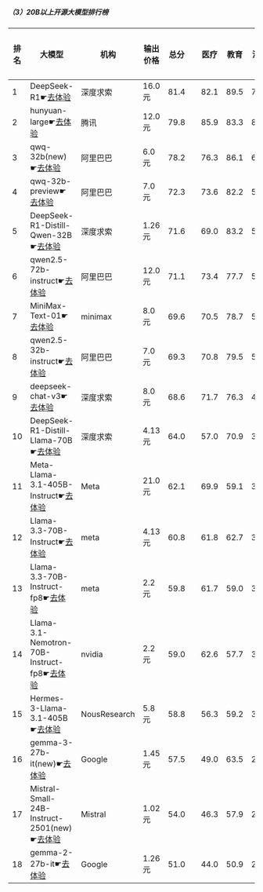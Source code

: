 ##### （3）20B以上开源大模型排行榜
|排名|大模型|机构|输出价格|总分| |医疗|教育|法律|行政公务|心理健康|推理与数学计算|语言与指令遵从|
|---|-----|---|-------|---|-|----|---|---|------|-------|-----------|------------|
|1|DeepSeek-R1☛[去体验](https://easyllm.site/static/modelcompare.html?type=open-source)|深度求索|16.0元|81.4| |                    82.1|89.5|74.8|                    88.6|61.5|                    88.5|84.8|
|2|hunyuan-large☛[去体验](https://easyllm.site/static/modelcompare.html?type=open-source)|腾讯|12.0元|79.8| |                    85.9|83.3|83.2|                    75.7|73.2|                    77.1|80.1|
|3|qwq-32b(new)☛[去体验](https://easyllm.site/static/modelcompare.html?type=open-source)|阿里巴巴|6.0元|78.2| |                    76.3|86.1|62.5|                    86.5|63.0|                    87.6|85.2|
|4|qwq-32b-preview☛[去体验](https://easyllm.site/static/modelcompare.html?type=open-source)|阿里巴巴|7.0元|72.3| |                    73.6|82.2|55.0|                    78.0|59.9|                    78.6|78.9|
|5|DeepSeek-R1-Distill-Qwen-32B☛[去体验](https://easyllm.site/static/modelcompare.html?type=open-source)|深度求索|1.26元|71.6| |                    69.0|83.2|53.5|                    76.2|53.8|                    83.9|81.4|
|6|qwen2.5-72b-instruct☛[去体验](https://easyllm.site/static/modelcompare.html?type=open-source)|阿里巴巴|12.0元|71.1| |                    73.4|77.7|53.2|                    71.7|59.5|                    80.3|81.7|
|7|MiniMax-Text-01☛[去体验](https://easyllm.site/static/modelcompare.html?type=open-source)|minimax|8.0元|69.6| |                    70.5|78.7|52.7|                    69.6|57.8|                    76.5|81.3|
|8|qwen2.5-32b-instruct☛[去体验](https://easyllm.site/static/modelcompare.html?type=open-source)|阿里巴巴|7.0元|69.3| |                    70.8|79.5|52.7|                    70.0|57.8|                    73.8|80.7|
|9|deepseek-chat-v3☛[去体验](https://easyllm.site/static/modelcompare.html?type=open-source)|深度求索|8.0元|68.6| |                    71.7|76.3|41.5|                    72.7|56.0|                    82.5|79.3|
|10|DeepSeek-R1-Distill-Llama-70B☛[去体验](https://easyllm.site/static/modelcompare.html?type=open-source)|深度求索|4.13元|64.0| |                    57.0|70.9|36.9|                    77.5|46.2|                    82.4|77.0|
|11|Meta-Llama-3.1-405B-Instruct☛[去体验](https://easyllm.site/static/modelcompare.html?type=open-source)|Meta|21.0元|62.1| |                    69.9|59.1|36.8|                    64.2|53.9|                    73.0|77.9|
|12|Llama-3.3-70B-Instruct☛[去体验](https://easyllm.site/static/modelcompare.html?type=open-source)|meta|4.13元|60.8| |                    61.8|62.7|32.1|                    66.4|49.6|                    75.1|78.0|
|13|Llama-3.3-70B-Instruct-fp8☛[去体验](https://easyllm.site/static/modelcompare.html?type=open-source)|meta|2.2元|59.8| |                    61.7|59.0|31.2|                    64.8|48.5|                    75.4|78.1|
|14|Llama-3.1-Nemotron-70B-Instruct-fp8☛[去体验](https://easyllm.site/static/modelcompare.html?type=open-source)|nvidia|2.2元|59.0| |                    62.6|57.7|32.8|                    63.7|50.1|                    68.6|77.8|
|15|Hermes-3-Llama-3.1-405B☛[去体验](https://easyllm.site/static/modelcompare.html?type=open-source)|NousResearch|5.8元|58.8| |                    56.3|59.2|31.6|                    64.7|48.9|                    72.8|78.0|
|16|gemma-3-27b-it(new)☛[去体验](https://easyllm.site/static/modelcompare.html?type=open-source)|Google|1.45元|57.5| |                    49.0|63.5|23.0|                    70.5|44.5|                    79.2|73.1|
|17|Mistral-Small-24B-Instruct-2501(new)☛[去体验](https://easyllm.site/static/modelcompare.html?type=open-source)|Mistral|1.02元|54.0| |                    46.3|57.9|28.5|                    58.0|40.2|                    72.6|74.4|
|18|gemma-2-27b-it☛[去体验](https://easyllm.site/static/modelcompare.html?type=open-source)|Google|1.26元|51.0| |                    44.0|50.9|24.7|                    57.1|43.5|                    61.7|74.9|
    
